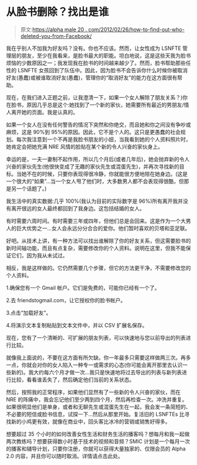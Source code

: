 # 从脸书删除？找出是谁

> 原文:[https://alpha male 20 . com/2012/02/26/how-to-find-out-who-deleted-you-from-Facebook/](https://alphamale20.com/2012/02/26/how-to-find-out-who-deleted-you-from-facebook/)

我在乎别人不加我为好友吗？没有。你也不应该。然而，让女性成为 LSNFTE 管理层的朋友，至少在我看来，是脸书最大的职能。坦白地说，这是这些天我为脸书烦恼的少数原因之一；我发现我在脸书的时间越来越少了。然而，脸书帮助那些任性的 LSNFTE 女孩回到了队伍中。因此，因为脸书不会告诉你什么时候你被取消好友(愚蠢)或被谁取消好友(愚蠢)，管理你的“取消好友”的能力在这方面很有帮助。

现在，在我们进入正题之前，让我澄清一下，如果一个女人解除了朋友关系？)你在脸书，原因几乎总是这个:她找到了一个新的家伙，她需要所有最近的男朋友/情人离开她的页面。我是认真的。

如果一个女人在没有任何警告的情况下突然和你绝交，而且她和你之间没有争吵或麻烦，这是 90%到 95%的原因。因此，它不是个人的。这只是更愚蠢的社会规划。每次我注意到一个不再是我脸书朋友的小妞，当我看到她的个人资料照片时，她肯定会把她充满 NRE 风情的脸贴在某个新的令人兴奋的家伙身上。

幸运的是，一夫一妻制不起作用，所以几个月后(或者几年后)，她会抛弃新的令人兴奋的家伙先生(他很快变成了无趣的家伙先生或混蛋先生)，并再次寻找新的目标。当她不在的时候，只要你表现得很冷静，你就能很方便地陪在她身边。(这是一个很大的“如果”...当一个女人甩了他们时，大多数男人都不会表现得很酷，但那是另一个话题了。)

我生活中的真实数据:几乎 100%(我认为目前的实际数字是 96%)所有离开我并没有离开很远的女人最终都回到了我身边。这包括结婚的女人。

有时需要六周时间。有时需要三年或四年，但他们总是会回来。这是作为一个大男人的巨大优势之一...女人会永远分分合合的爱你。他们暂时喜欢的贝塔和亚足联。

好吧。从技术上讲，有一种方法可以找出谁解除了你的好友关系，但这需要脸书的新时间轴功能，而且有点复杂，需要修改你的个人资料。说明在这里，但我不能保证它们，因为我从未试过。

相反，我是这样做的。它仍然需要几个步骤，但它的方法更干净，不需要修改您的个人资料。

1.确保您有一个 Gmail 帐户。它们是免费的，可能你已经有一个了。

2.去 friendstogmail.com，让它授权你的脸书帐户。

3.点击“加载好友”。

4.将演示文本复制粘贴到文本文件中，并以 CSV 扩展名保存。

现在，您有了一个清晰的、可扩展的朋友列表，可以快速地与您以前导出的列表进行比较。

就像我上面说的，不要在这方面有所欠缺。你一年最多只需要这样做两三次。再多一点，你就会对你的女人陷入一种专一或需求的心态(你可能会离开那里去认识一些新的)。我大约每六个月才做一次...我只是快速地将过去导出的列表与新列表进行比较，看看谁丢失了，然后确定他们当前的关系状态。

然后，按照我的正常程序，如果他们显然有了一些新的令人兴奋的家伙，而在 NRE 的阵痛中，我会忘记他们至少两到四个月，然后再检查一次。冲洗并重复。如果很明显他们是单身，或者和无聊先生或混蛋先生在一起，我会发一条简短的、不必要的短信或脸书信息，试探一下...然后从那里开始。复活旧的 LSNFTEs 比寻找新的小鸡更有效，就像在商业中，回头客比冰冷的营销或销售好得多。

想要超过 35 个小时的如何改善女性生活和财务生活的播客吗？想每月和我一起做两次教练吗？想要获得数小时基于技术的视频和音频？SMIC 计划是一个每月一次的播客和辅导计划，只要你注册，你就可以获得大量独家的、仅限会员的 Alpha 2.0 内容，并且你可以随时取消。详情请点击此处。
